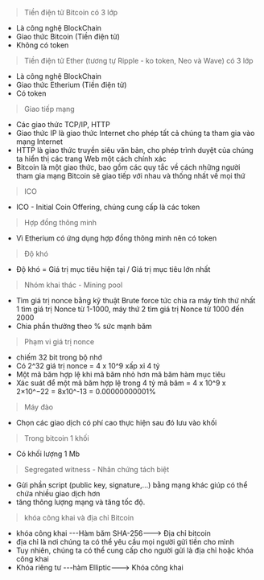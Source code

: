 > Tiền điện tử Bitcoin có 3 lớp
- Là công nghệ BlockChain
- Giao thức Bitcoin (Tiền điện tử)
- Không có token

> Tiền điện tử Ether (tương tự Ripple - ko token, Neo và Wave) có 3 lớp
- Là công nghệ BlockChain
- Giao thức Etherium (Tiền điện tử)
- Có token

> Giao tiếp mạng 
- Các giao thức TCP/IP, HTTP
- Giao thức IP là giao thức Internet cho phép tất cả chúng ta tham gia vào mạng Internet
- HTTP là giao thức truyền siêu văn bản, cho phép trình duyệt của chúng ta hiển thị các trang Web một cách chính xác
- Bitcoin là một giao thức, bao gồm các quy tắc về cách những người tham gia mạng Bitcoin sẽ giao tiếp với nhau và thống nhất về mọi thứ

> ICO
- ICO - Initial Coin Offering, chúng cung cấp là các token

> Hợp đồng thông minh
- Vì Etherium có ứng dụng hợp đồng thông minh nên có token

> Độ khó
- Độ khó = Giá trị mục tiêu hiện tại / Giá trị mục tiêu lớn nhất

> Nhóm khai thác - Mining pool
- Tìm giá trị nonce bằng kỹ thuật Brute force tức chia ra máy tính thứ nhất 1 tìm giá trị Nonce từ 1-1000, máy thứ 2 tìm giá trị Nonce từ 1000 đến 2000
- Chia phần thưởng theo % sức mạnh băm 

> Phạm vi giá trị nonce
- chiếm 32 bit trong bộ nhớ 
- Có 2^32 giá trị nonce = 4 x 10^9 xấp xỉ 4 tỷ
- Một mã băm hợp lệ khi mã băm nhỏ hơn mã băm hàm mục tiêu
- Xác suát để một mã băm hợp lệ trong 4 tỷ mã băm = 4 x 10^9 x 2×10^−22 = 8x10^-13 = 0.00000000001%

> Máy đào
- Chọn các giao dịch có phí cao thực hiện sau đó lưu vào khối 

> Trong bitcoin 1 khối
- Có khối lượng 1 Mb

> Segregated witness - Nhân chứng tách biệt
- Gửi phần script (public key, signature,...) bằng mạng khác giúp có thể chứa nhiều giao dịch hơn 
- tăng thông lượng mạng và tăng tốc độ.

> khóa công khai và địa chỉ Bitcoin
- khóa công khai ---Hàm băm SHA-256---> Địa chỉ bitcoin
- địa chỉ là nơi chúng ta có thể yêu cầu mọi người gửi tiền cho mình
- Tuy nhiên, chúng ta có thể cung cấp cho người gửi là địa chỉ hoặc khóa công khai
- Khóa riêng tư ---hàm Elliptic---> Khóa công khai


